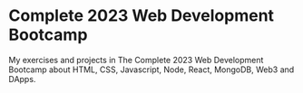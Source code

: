 # Complete 2023 Web Development Bootcamp
 My exercises and projects in The Complete 2023 Web Development Bootcamp about HTML, CSS, Javascript, Node, React, MongoDB, Web3 and DApps.
